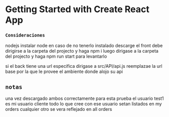 # Getting Started with Create React App


### `Consideraciones` 

nodejs
instalar node en caso de no tenerlo instalado
descarge el front debe dirigirse a la carpeta del projecto y haga npm i 
luego dirigase a la carpeta del projecto y haga npm run start para levantarlo

si el back tiene una url especifica dirigase a src/API/api.js 
reemplazae la url base por la que le provee el ambiente donde alojo su api

## `notas` 

una vez descargado ambos correctamente para esta prueba el usuario test1 es mi usuario cliente
todo lo que cree con ese usuario setan listados en my orders
cualquier otro se vera reflejado en all orders
